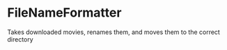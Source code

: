 # FileNameFormatter

Takes downloaded movies, renames them, and moves them to the correct directory

